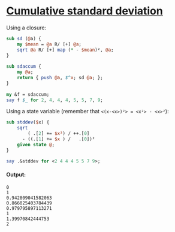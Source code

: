 [1]: https://rosettacode.org/wiki/Cumulative_standard_deviation

# [Cumulative standard deviation][1]





Using a closure:

```perl
sub sd (@a) {
    my $mean = @a R/ [+] @a;
    sqrt @a R/ [+] map (* - $mean)², @a;
}
 
sub sdaccum {
    my @a;
    return { push @a, $^x; sd @a; };
}
 
my &f = sdaccum;
say f $_ for 2, 4, 4, 4, 5, 5, 7, 9;
```


Using a state variable (remember that `<(x-<x>)²> = <x²> - <x>²`):

```perl
sub stddev($x) {
    sqrt
        ( .[2] += $x²) / ++.[0]
      - ((.[1] += $x ) /   .[0])²
    given state @;
}

say .&stddev for <2 4 4 4 5 5 7 9>;
```

#### Output:
```
0
1
0.942809041582063
0.866025403784439
0.979795897113271
1
1.39970842444753
2
```
